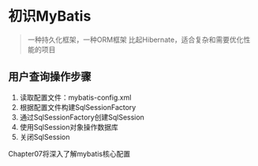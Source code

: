 # 初识MyBatis
> 一种持久化框架，一种ORM框架
> 比起Hibernate，适合复杂和需要优化性能的项目

## 用户查询操作步骤
1. 读取配置文件：mybatis-config.xml
2. 根据配置文件构建SqlSessionFactory
3. 通过SqlSessionFactory创建SqlSession
4. 使用SqlSession对象操作数据库
5. 关闭SqlSession

Chapter07将深入了解mybatis核心配置